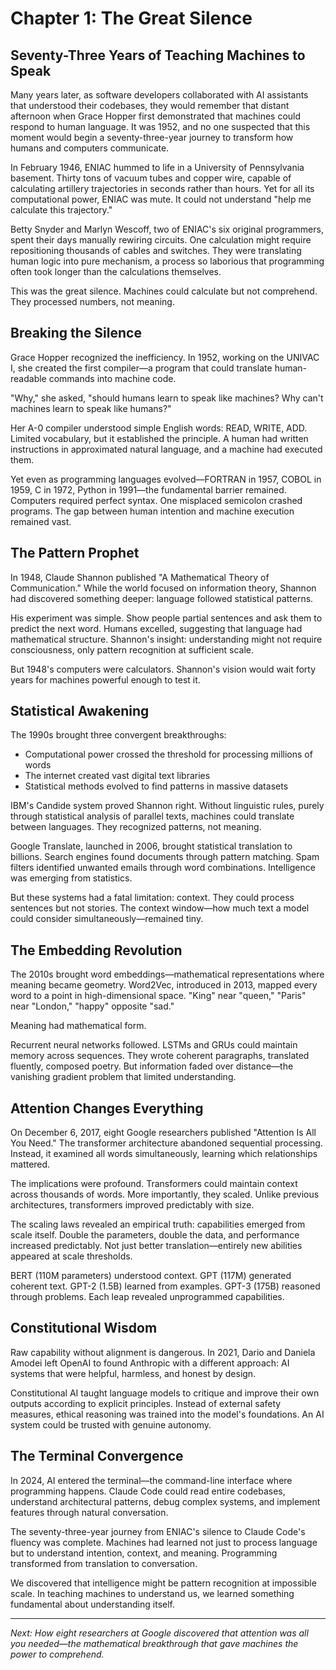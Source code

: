 # Chapter 1: The Great Silence
## Seventy-Three Years of Teaching Machines to Speak

Many years later, as software developers collaborated with AI assistants that understood their codebases, they would remember that distant afternoon when Grace Hopper first demonstrated that machines could respond to human language. It was 1952, and no one suspected that this moment would begin a seventy-three-year journey to transform how humans and computers communicate.

In February 1946, ENIAC hummed to life in a University of Pennsylvania basement. Thirty tons of vacuum tubes and copper wire, capable of calculating artillery trajectories in seconds rather than hours. Yet for all its computational power, ENIAC was mute. It could not understand "help me calculate this trajectory."

Betty Snyder and Marlyn Wescoff, two of ENIAC's six original programmers, spent their days manually rewiring circuits. One calculation might require repositioning thousands of cables and switches. They were translating human logic into pure mechanism, a process so laborious that programming often took longer than the calculations themselves.

This was the great silence. Machines could calculate but not comprehend. They processed numbers, not meaning.

## Breaking the Silence

Grace Hopper recognized the inefficiency. In 1952, working on the UNIVAC I, she created the first compiler—a program that could translate human-readable commands into machine code.

"Why," she asked, "should humans learn to speak like machines? Why can't machines learn to speak like humans?"

Her A-0 compiler understood simple English words: READ, WRITE, ADD. Limited vocabulary, but it established the principle. A human had written instructions in approximated natural language, and a machine had executed them.

Yet even as programming languages evolved—FORTRAN in 1957, COBOL in 1959, C in 1972, Python in 1991—the fundamental barrier remained. Computers required perfect syntax. One misplaced semicolon crashed programs. The gap between human intention and machine execution remained vast.

## The Pattern Prophet

In 1948, Claude Shannon published "A Mathematical Theory of Communication." While the world focused on information theory, Shannon had discovered something deeper: language followed statistical patterns.

His experiment was simple. Show people partial sentences and ask them to predict the next word. Humans excelled, suggesting that language had mathematical structure. Shannon's insight: understanding might not require consciousness, only pattern recognition at sufficient scale.

But 1948's computers were calculators. Shannon's vision would wait forty years for machines powerful enough to test it.

## Statistical Awakening

The 1990s brought three convergent breakthroughs:
- Computational power crossed the threshold for processing millions of words
- The internet created vast digital text libraries  
- Statistical methods evolved to find patterns in massive datasets

IBM's Candide system proved Shannon right. Without linguistic rules, purely through statistical analysis of parallel texts, machines could translate between languages. They recognized patterns, not meaning.

Google Translate, launched in 2006, brought statistical translation to billions. Search engines found documents through pattern matching. Spam filters identified unwanted emails through word combinations. Intelligence was emerging from statistics.

But these systems had a fatal limitation: context. They could process sentences but not stories. The context window—how much text a model could consider simultaneously—remained tiny.

## The Embedding Revolution

The 2010s brought word embeddings—mathematical representations where meaning became geometry. Word2Vec, introduced in 2013, mapped every word to a point in high-dimensional space. "King" near "queen," "Paris" near "London," "happy" opposite "sad."

Meaning had mathematical form.

Recurrent neural networks followed. LSTMs and GRUs could maintain memory across sequences. They wrote coherent paragraphs, translated fluently, composed poetry. But information faded over distance—the vanishing gradient problem that limited understanding.

## Attention Changes Everything

On December 6, 2017, eight Google researchers published "Attention Is All You Need." The transformer architecture abandoned sequential processing. Instead, it examined all words simultaneously, learning which relationships mattered.

The implications were profound. Transformers could maintain context across thousands of words. More importantly, they scaled. Unlike previous architectures, transformers improved predictably with size.

The scaling laws revealed an empirical truth: capabilities emerged from scale itself. Double the parameters, double the data, and performance increased predictably. Not just better translation—entirely new abilities appeared at scale thresholds.

BERT (110M parameters) understood context. GPT (117M) generated coherent text. GPT-2 (1.5B) learned from examples. GPT-3 (175B) reasoned through problems. Each leap revealed unprogrammed capabilities.

## Constitutional Wisdom

Raw capability without alignment is dangerous. In 2021, Dario and Daniela Amodei left OpenAI to found Anthropic with a different approach: AI systems that were helpful, harmless, and honest by design.

Constitutional AI taught language models to critique and improve their own outputs according to explicit principles. Instead of external safety measures, ethical reasoning was trained into the model's foundations. An AI system could be trusted with genuine autonomy.

## The Terminal Convergence

In 2024, AI entered the terminal—the command-line interface where programming happens. Claude Code could read entire codebases, understand architectural patterns, debug complex systems, and implement features through natural conversation.

The seventy-three-year journey from ENIAC's silence to Claude Code's fluency was complete. Machines had learned not just to process language but to understand intention, context, and meaning. Programming transformed from translation to conversation.

We discovered that intelligence might be pattern recognition at impossible scale. In teaching machines to understand us, we learned something fundamental about understanding itself.

---

*Next: How eight researchers at Google discovered that attention was all you needed—the mathematical breakthrough that gave machines the power to comprehend.*